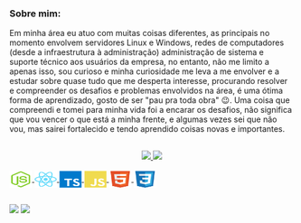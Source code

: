 ### Sobre mim:

Em minha área eu atuo com muitas coisas diferentes, as principais no momento envolvem servidores Linux e Windows, redes de computadores (desde a infraestrutura à administração) administração de sistema e suporte técnico aos usuários da empresa, no entanto, não me limito a apenas isso, sou curioso e minha curiosidade me leva a me envolver e a estudar sobre quase tudo que me desperta interesse, procurando resolver e compreender os desafios e problemas envolvidos na área, é uma ótima forma de aprendizado, gosto de ser "pau pra toda obra" 😉. Uma coisa que compreendi e tomei para minha vida foi a encarar os desafios, não significa que vou vencer o que está a minha frente, e algumas vezes sei que não vou, mas sairei fortalecido e tendo aprendido coisas novas e importantes.

##

<div align="center">
  <a href="https://github.com/william-frdo">
  <img height="180em" src="https://github-readme-stats.vercel.app/api?username=william-frdo&show_icons=true&theme=dracula&include_all_commits=true&count_private=true"/>
  <img height="180em" src="https://github-readme-stats.vercel.app/api/top-langs/?username=william-frdo&layout=compact&langs_count=7&theme=dracula"/>
</div>
<div style="display: inline_block"><br>
  <img align="center" alt="Will-Nodejs" height="30" width="40" src="https://raw.githubusercontent.com/devicons/devicon/master/icons/nodejs/nodejs-original.svg">
  <img align="center" alt="Will-React" height="30" width="40" src="https://raw.githubusercontent.com/devicons/devicon/master/icons/react/react-original.svg">
  <img align="center" alt="Will-Typescript" height="30" width="40" src="https://raw.githubusercontent.com/devicons/devicon/master/icons/typescript/typescript-original.svg">
  <img align="center" alt="Will-Js" height="30" width="40" src="https://raw.githubusercontent.com/devicons/devicon/master/icons/javascript/javascript-plain.svg"> 
  <img align="center" alt="Will-HTML" height="30" width="40" src="https://raw.githubusercontent.com/devicons/devicon/master/icons/html5/html5-original.svg">
  <img align="center" alt="Will-CSS" height="30" width="40" src="https://raw.githubusercontent.com/devicons/devicon/master/icons/css3/css3-original.svg">
</div>
  
  ##
 
<div> 
  <a href = "mailto:william.frdo@gmail.com"><img src="https://img.shields.io/badge/-Gmail-%23333?style=for-the-badge&logo=gmail&logoColor=white" target="_blank"></a>
  <a href="https://www.linkedin.com/in/william-florido/" target="_blank"><img src="https://img.shields.io/badge/-LinkedIn-%230077B5?style=for-the-badge&logo=linkedin&logoColor=white" target="_blank"></a>
